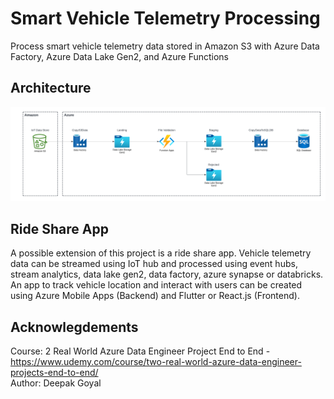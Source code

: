 # Smart Vehicle Telemetry Processing
Process smart vehicle telemetry data stored in Amazon S3 with Azure Data Factory, Azure Data Lake Gen2, and Azure Functions

## Architecture
![Architecture Diagram](./ArchitectureDiagram.png)

## Ride Share App
A possible extension of this project is a ride share app. Vehicle telemetry data can be streamed using IoT hub and processed using event hubs, stream analytics, data lake gen2, data factory, azure synapse or databricks. An app to track vehicle location and interact with users can be created using Azure Mobile Apps (Backend) and Flutter or React.js (Frontend).

## Acknowlegdements
Course: 2 Real World Azure Data Engineer Project End to End - https://www.udemy.com/course/two-real-world-azure-data-engineer-projects-end-to-end/<br>
Author: Deepak Goyal